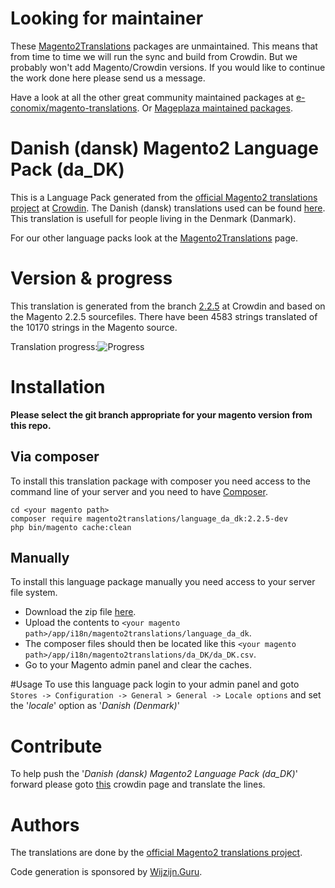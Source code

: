 # Looking for maintainer
These [Magento2Translations](http://magento2translations.github.io/) packages are unmaintained. This means that from time to time we will run the sync and build from Crowdin. But we probably won't add Magento/Crowdin versions. If you would like to continue the work done here please send us a message.

Have a look at all the other great community maintained packages at [e-conomix/magento-translations](https://github.com/e-conomix/magento-translations).
Or [Mageplaza maintained packages](https://github.com/mageplaza?q=language).

# Danish (dansk) Magento2 Language Pack (da_DK)
This is a Language Pack generated from the [official Magento2 translations project](https://crowdin.com/project/magento-2) at [Crowdin](https://crowdin.com).
The Danish (dansk) translations used can be found [here](https://crowdin.com/project/magento-2/da).
This translation is usefull for people living in the Denmark (Danmark).

For our other language packs look at the [Magento2Translations](http://magento2translations.github.io/) page.

# Version & progress
This translation is generated from the branch [2.2.5](https://crowdin.com/project/magento-2/da#/2.2.5) at Crowdin and based on the Magento 2.2.5 sourcefiles.
There have been  4583 strings translated of the 10170 strings in the Magento source.

Translation progress:![Progress](http://progressed.io/bar/45)

# Installation
**Please select the git branch appropriate for your magento version from this repo.**
## Via composer
To install this translation package with composer you need access to the command line of your server and you need to have [Composer](https://getcomposer.org).
```
cd <your magento path>
composer require magento2translations/language_da_dk:2.2.5-dev
php bin/magento cache:clean
```
## Manually
To install this language package manually you need access to your server file system.
* Download the zip file [here](https://github.com/Magento2Translations/language_da_dk/archive/2.2.5.zip).
* Upload the contents to `<your magento path>/app/i18n/magento2translations/language_da_dk`.
* The composer files should then be located like this `<your magento path>/app/i18n/magento2translations/da_DK/da_DK.csv`.
* Go to your Magento admin panel and clear the caches.

#Usage
To use this language pack login to your admin panel and goto `Stores -> Configuration -> General > General -> Locale options` and set the '*locale*' option as '*Danish (Denmark)*'

# Contribute
To help push the '*Danish (dansk) Magento2 Language Pack (da_DK)*' forward please goto [this](https://crowdin.com/project/magento-2/da) crowdin page and translate the lines.

# Authors
The translations are done by the [official Magento2 translations project](https://crowdin.com/project/magento-2).

Code generation is sponsored by [Wijzijn.Guru](http://www.wijzijn.guru/).